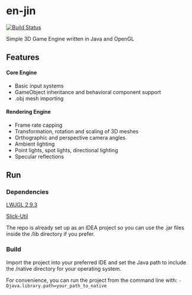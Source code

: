 # en-jin
[![Build Status](https://travis-ci.org/boennemann/badges.svg?branch=master)](https://travis-ci.org/boennemann/badges)

Simple 3D Game Engine written in Java and OpenGL

## Features

#### Core Engine
- Basic input systems
- GameObject inheritance and behavioral component support
- .obj mesh importing

#### Rendering Engine
- Frame rate capping
- Transformation, rotation and scaling of 3D meshes
- Orthographic and perspective camera angles
- Ambient lighting
- Point lights, spot lights, directional lighting
- Specular reflections

## Run

### Dependencies
[LWJGL 2.9.3](http://legacy.lwjgl.org/)

[Slick-Util](http://slick.ninjacave.com/slick-util/)

The repo is already set up as an IDEA project so you can use the .jar files inside the /lib directory if you prefer.

### Build
Import the project into your preferred IDE and set the Java path to include the /native directory for your operating system.

For convenience, you can run the project from the command line with:
```-Djava.library.path=your_path_to_native```

